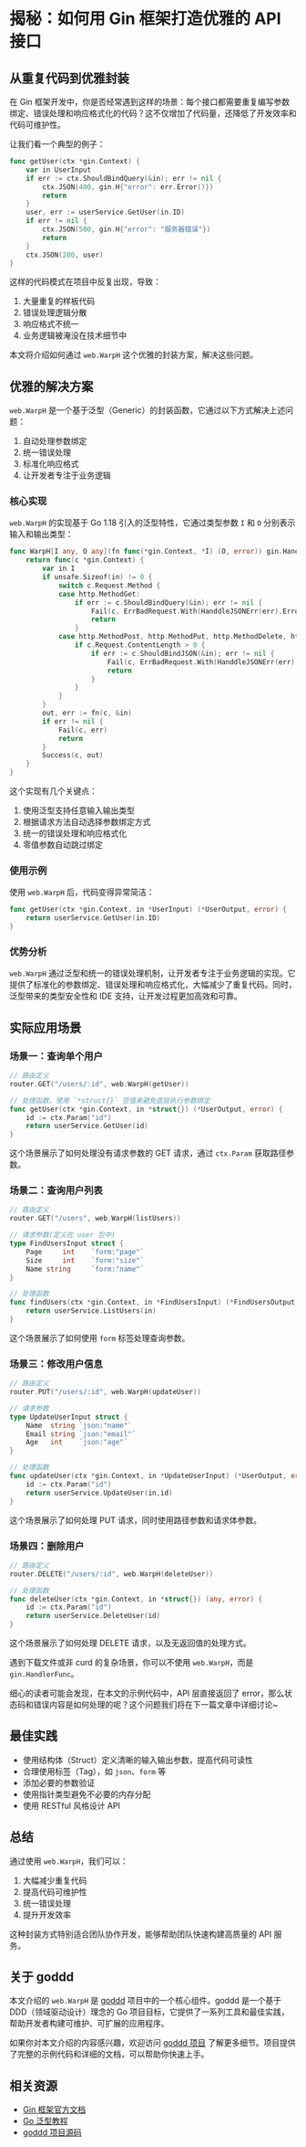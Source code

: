 # 揭秘：如何用 Gin 框架打造优雅的 API 接口

## 从重复代码到优雅封装

在 Gin 框架开发中，你是否经常遇到这样的场景：每个接口都需要重复编写参数绑定、错误处理和响应格式化的代码？这不仅增加了代码量，还降低了开发效率和代码可维护性。

让我们看一个典型的例子：

```go
func getUser(ctx *gin.Context) {
    var in UserInput
    if err := ctx.ShouldBindQuery(&in); err != nil {
        ctx.JSON(400, gin.H{"error": err.Error()})
        return
    }
    user, err := userService.GetUser(in.ID)
    if err != nil {
        ctx.JSON(500, gin.H{"error": "服务器错误"})
        return
    }
    ctx.JSON(200, user)
}
```

这样的代码模式在项目中反复出现，导致：
1. 大量重复的样板代码
2. 错误处理逻辑分散
3. 响应格式不统一
4. 业务逻辑被淹没在技术细节中

本文将介绍如何通过 `web.WarpH` 这个优雅的封装方案，解决这些问题。

## 优雅的解决方案

`web.WarpH` 是一个基于泛型（Generic）的封装函数，它通过以下方式解决上述问题：

1. 自动处理参数绑定
2. 统一错误处理
3. 标准化响应格式
4. 让开发者专注于业务逻辑

### 核心实现

`web.WarpH` 的实现基于 Go 1.18 引入的泛型特性，它通过类型参数 `I` 和 `O` 分别表示输入和输出类型：

```go
func WarpH[I any, O any](fn func(*gin.Context, *I) (O, error)) gin.HandlerFunc {
    return func(c *gin.Context) {
        var in I
        if unsafe.Sizeof(in) != 0 {
            switch c.Request.Method {
            case http.MethodGet:
                if err := c.ShouldBindQuery(&in); err != nil {
                    Fail(c, ErrBadRequest.With(HanddleJSONErr(err).Error()))
                    return
                }
            case http.MethodPost, http.MethodPut, http.MethodDelete, http.MethodPatch:
                if c.Request.ContentLength > 0 {
                    if err := c.ShouldBindJSON(&in); err != nil {
                        Fail(c, ErrBadRequest.With(HanddleJSONErr(err).Error()))
                        return
                    }
                }
            }
        }
        out, err := fn(c, &in)
        if err != nil {
            Fail(c, err)
            return
        }
        Success(c, out)
    }
}
```

这个实现有几个关键点：
1. 使用泛型支持任意输入输出类型
2. 根据请求方法自动选择参数绑定方式
3. 统一的错误处理和响应格式化
4. 零值参数自动跳过绑定

### 使用示例

使用 `web.WarpH` 后，代码变得异常简洁：

```go
func getUser(ctx *gin.Context, in *UserInput) (*UserOutput, error) {
    return userService.GetUser(in.ID)
}
```

### 优势分析

`web.WarpH` 通过泛型和统一的错误处理机制，让开发者专注于业务逻辑的实现。它提供了标准化的参数绑定、错误处理和响应格式化，大幅减少了重复代码。同时，泛型带来的类型安全性和 IDE 支持，让开发过程更加高效和可靠。

## 实际应用场景

### 场景一：查询单个用户

```go
// 路由定义
router.GET("/users/:id", web.WarpH(getUser))

// 处理函数，使用 `*struct{}` 空值来避免底层执行参数绑定
func getUser(ctx *gin.Context, in *struct{}) (*UserOutput, error) {
    id := ctx.Param("id")
    return userService.GetUser(id)
}
```

这个场景展示了如何处理没有请求参数的 GET 请求，通过 `ctx.Param` 获取路径参数。

### 场景二：查询用户列表

```go
// 路由定义
router.GET("/users", web.WarpH(listUsers))

// 请求参数(定义在 user 包中)
type FindUsersInput struct {
    Page     int    `form:"page"`
    Size     int    `form:"size"`
    Name string     `form:"name"`
}

// 处理函数
func findUsers(ctx *gin.Context, in *FindUsersInput) (*FindUsersOutput, error) {
    return userService.ListUsers(in)
}
```

这个场景展示了如何使用 `form` 标签处理查询参数。

### 场景三：修改用户信息

```go
// 路由定义
router.PUT("/users/:id", web.WarpH(updateUser))

// 请求参数
type UpdateUserInput struct {
    Name  string `json:"name"`
    Email string `json:"email"`
    Age   int    `json:"age"`
}

// 处理函数
func updateUser(ctx *gin.Context, in *UpdateUserInput) (*UserOutput, error) {
    id := ctx.Param("id")
    return userService.UpdateUser(in,id)
}
```

这个场景展示了如何处理 PUT 请求，同时使用路径参数和请求体参数。

### 场景四：删除用户

```go
// 路由定义
router.DELETE("/users/:id", web.WarpH(deleteUser))

// 处理函数
func deleteUser(ctx *gin.Context, in *struct{}) (any, error) {
    id := ctx.Param("id")
    return userService.DeleteUser(id)
}
```

这个场景展示了如何处理 DELETE 请求，以及无返回值的处理方式。

遇到下载文件或非 curd 的复杂场景，你可以不使用 `web.WarpH`，而是 `gin.HandlerFunc`。


细心的读者可能会发现，在本文的示例代码中，API 层直接返回了 error，那么状态码和错误内容是如何处理的呢？这个问题我们将在下一篇文章中详细讨论~

## 最佳实践

- 使用结构体（Struct）定义清晰的输入输出参数，提高代码可读性
- 合理使用标签（Tag），如 `json`、`form` 等
- 添加必要的参数验证
- 使用指针类型避免不必要的内存分配
- 使用 RESTful 风格设计 API

## 总结

通过使用 `web.WarpH`，我们可以：
1. 大幅减少重复代码
2. 提高代码可维护性
3. 统一错误处理
4. 提升开发效率

这种封装方式特别适合团队协作开发，能够帮助团队快速构建高质量的 API 服务。

## 关于 goddd

本文介绍的 `web.WarpH` 是 [goddd](https://github.com/ixugo/goddd) 项目中的一个核心组件。goddd 是一个基于 DDD（领域驱动设计）理念的 Go 项目目标，它提供了一系列工具和最佳实践，帮助开发者构建可维护、可扩展的应用程序。

如果你对本文介绍的内容感兴趣，欢迎访问 [goddd 项目](https://github.com/ixugo/goddd) 了解更多细节。项目提供了完整的示例代码和详细的文档，可以帮助你快速上手。


## 相关资源

- [Gin 框架官方文档](https://gin-gonic.com/docs/)
- [Go 泛型教程](https://go.dev/doc/tutorial/generics)
- [goddd 项目源码](https://github.com/ixugo/goddd)
